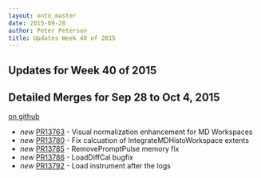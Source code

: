 ```yaml
---
layout: onto_master
date: 2015-09-28
author: Peter Peterson
title: Updates Week 40 of 2015
---
```

Updates for Week 40 of 2015
---------------------------

Detailed Merges for Sep 28 to Oct 4, 2015
-----------------------------------------
[on github](https://github.com/mantidproject/mantid/pulls?q=is%3Apr+merged%3A2015-09-29..2015-10-04)

* *new* [PR13763](https://github.com/mantidproject/mantid/pull/13763) - Visual normalization enhancement for MD Workspaces
* *new* [PR13780](https://github.com/mantidproject/mantid/pull/13780) - Fix calcuation of IntegrateMDHistoWorkspace extents
* *new* [PR13785](https://github.com/mantidproject/mantid/pull/13785) - RemovePromptPulse memory fix
* *new* [PR13786](https://github.com/mantidproject/mantid/pull/13786) - LoadDiffCal bugfix
* *new* [PR13792](https://github.com/mantidproject/mantid/pull/13792) - Load instrument after the logs
